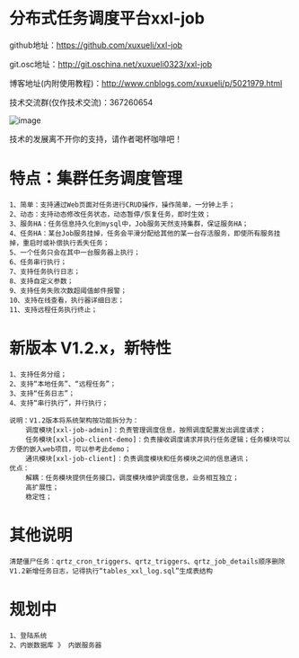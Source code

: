 # 分布式任务调度平台xxl-job
github地址：https://github.com/xuxueli/xxl-job

git.osc地址：http://git.oschina.net/xuxueli0323/xxl-job

博客地址(内附使用教程)：http://www.cnblogs.com/xuxueli/p/5021979.html

技术交流群(仅作技术交流)：367260654

![image](http://images2015.cnblogs.com/blog/554415/201605/554415-20160513183306234-1939652116.png)

技术的发展离不开你的支持，请作者喝杯咖啡吧！
	
# 特点：集群任务调度管理
	1、简单：支持通过Web页面对任务进行CRUD操作，操作简单，一分钟上手；
	2、动态：支持动态修改任务状态，动态暂停/恢复任务，即时生效；
	3、服务HA：任务信息持久化到mysql中，Job服务天然支持集群，保证服务HA；
	4、任务HA：某台Job服务挂掉，任务会平滑分配给其他的某一台存活服务，即使所有服务挂掉，重启时或补偿执行丢失任务；
	5、一个任务只会在其中一台服务器上执行；
	6、任务串行执行；
	7、支持任务执行日志；
	8、支持自定义参数；
	9、支持任务失败次数超阈值邮件报警；
	10、支持在线查看，执行器详细日志；
	11、支持远程任务执行终止；

# 新版本 V1.2.x，新特性
	1、支持任务分组；
	2、支持“本地任务”、“远程任务”；
	3、支持“任务日志”；
	4、支持“串行执行”，并行执行；
	
	说明：V1.2版本将系统架构按功能拆分为：
		调度模块[xxl-job-admin]：负责管理调度信息，按照调度配置发出调度请求；
		任务模块[xxl-job-client-demo]：负责接收调度请求并执行任务逻辑；任务模块可以方便的嵌入web项目，可以参考此demo；
		通讯模块[xxl-job-client]：负责调度模块和任务模块之间的信息通讯；
	优点：
		解耦：任务模块提供任务接口，调度模块维护调度信息，业务相互独立；
		高扩展性；
		稳定性；
	
# 其他说明
	清楚僵尸任务：qrtz_cron_triggers、qrtz_triggers、qrtz_job_details顺序删除
	V1.2新增任务日志，记得执行“tables_xxl_log.sql”生成表结构
	
# 规划中
	1、登陆系统
	2、内嵌数据库 》 内嵌服务器
	